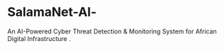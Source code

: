 # SalamaNet-Al-
An AI-Powered Cyber Threat Detection &amp; Monitoring System for African Digital Infrastructure .
